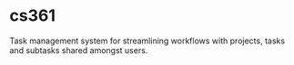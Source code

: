 # cs361

Task management system for streamlining workflows with projects, tasks and subtasks shared amongst users.
